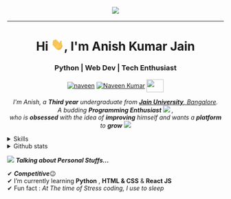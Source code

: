 <p align="center">
  <img src="00000 height="200"/>
</p>
<hr>
<h1 align="center">Hi <img src="https://raw.githubusercontent.com/ABSphreak/ABSphreak/master/gifs/Hi.gif" width="30px">, I'm Anish Kumar Jain</h1>
<h3 align="center">Python |  Web Dev  |  Tech Enthusiast</h3>
<p align="center">
<a href="https://www.linkedin.com/in/anish-kumar-jain-8907b5207/" target="blank"><img align="center" src="https://cdn.jsdelivr.net/npm/simple-icons@3.0.1/icons/linkedin.svg" alt="naveen" height="30" width="40" /></a>
<a href="https://www.facebook.com/profile.php?id=100012546404971" target="blank"><img align="center" src="https://cdn.jsdelivr.net/npm/simple-icons@3.0.1/icons/facebook.svg" alt="Naveen Kumar" height="30" width="40" /></a>
<a href="https://www.hackerrank.com/anishrjain2001" target="blank"><img align="center" src="https://cdn.jsdelivr.net/npm/simple-icons@3.0.1/icons/hackerrank.svg" height="30" width="40" /></a>
</p>
</p>



<p align="center">
  <em>
    I'm Anish, a <b>Third year</b> 
    undergraduate from <a href="https://www.acetamritsar.ac.in/"> <b>Jain University</b>, Bangalore</a>. <br>
    A budding <b> Programming Enthusiast</b>&nbsp;<img src="https://github.com/TheDudeThatCode/TheDudeThatCode/blob/master/Assets/Designer.gif" width="36px">&nbsp,<br>who is <b>obsessed</b>
    with the idea of <b>improving</b> himself and wants a <b>platform</b> to 
    <b>grow</b> <img src="https://github.com/TheDudeThatCode/TheDudeThatCode/blob/master/Assets/Rocket.gif" width="18px">
  </em> 
</p>

<details><summary>Skills</summary>

### Programming languages I know:-

![Python](https://img.shields.io/badge/Python-14354C?style=for-the-badge&logo=python&logoColor=white)
![C](https://img.shields.io/badge/C-00599C?style=for-the-badge&logo=c&logoColor=whit)
![MYSQL](https://img.shields.io/badge/MySQL-00000F?style=for-the-badge&logo=mysql&logoColor=white)
![CSS](https://img.shields.io/badge/CSS-239120?&style=for-the-badge&logo=css3&logoColor=white)
![HTML](https://img.shields.io/badge/HTML-239120?style=for-the-badge&logo=html5&logoColor=white)


  
 ### Editors I like to use:-

![vscode](https://img.shields.io/badge/Visual_Studio_Code-007ACC?style=for-the-badge&logo=visual-studio-code&logoColor=white)
 
  
</details>

<details><summary>Github stats</summary>

[![Top Langs](https://github-readme-stats.vercel.app/api/top-langs/?username=anishxjyn&theme=dark)](https://github.com/anishxjyn?tab=repositories)
<a href="https://github.com/anishxjyn" >

  <img height="180em" src="https://github-readme-stats.vercel.app/api?username=anishxjyn&count_private=true&show_icons=true&locale=en&theme=dark" alt="anishxjyn" />
  
  <img height="180em" src="https://github-readme-streak-stats.herokuapp.com/?user=anishxjyn&theme=dark" alt="anishxjyn"/>

</a>

</details>

<img src="https://media.giphy.com/media/ObNTw8Uzwy6KQ/giphy.gif" width="30px">&nbsp;***Talking about Personal Stuffs...***

✔  ***Competitive***😉 <br>
✔ I’m currently learning **Python** , **HTML & CSS** & **React JS** <br>
✔ Fun fact : *At The time of Stress coding, I use to sleep*<br>
